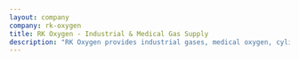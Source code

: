 ```yaml
---
layout: company
company: rk-oxygen
title: RK Oxygen - Industrial & Medical Gas Supply
description: "RK Oxygen provides industrial gases, medical oxygen, cylinder services, and emergency gas supply across Uttar Pradesh. Professional gas solutions for industries, hospitals, and businesses."
---
```

